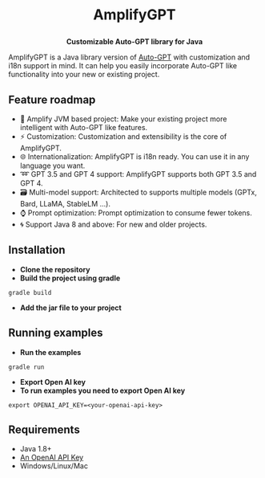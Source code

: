 
<H1>
<p align="center">
  AmplifyGPT
</p>
</H1>
<p align="center">
    <b>Customizable Auto-GPT library for Java</b>
</p>

AmplifyGPT is a Java library version of [Auto-GPT](https://github.com/Significant-Gravitas/Auto-GPT) with customization 
and i18n support in mind. It can help you easily incorporate Auto-GPT like functionality into your new or existing project.

## Feature roadmap

- 🧠 Amplify JVM based project: Make your existing project more intelligent with Auto-GPT like features.
- :zap: Customization: Customization and extensibility is the core of AmplifyGPT.
- 🌐 Internationalization: AmplifyGPT is i18n ready. You can use it in any language you want.
- :loop: GPT 3.5 and GPT 4 support: AmplifyGPT supports both GPT 3.5 and GPT 4.
- 🗃️ Multi-model support: Architected to supports multiple models (GPTx, Bard, LLaMA, StableLM ...).
- :watch: Prompt optimization: Prompt optimization to consume fewer tokens.
- :cyclone: Support Java 8 and above: For new and older projects.

## Installation

* **Clone the repository**
* **Build the project using gradle**
```agsl
gradle build
```
* **Add the jar file to your project**

## Running examples

* **Run the examples**
```agsl
gradle run
```

* **Export Open AI key**
* **To run examples you need to export Open AI key**
```agsl
export OPENAI_API_KEY=<your-openai-api-key>
```

## Requirements

- Java 1.8+
- [An OpenAI API Key](https://platform.openai.com/account/api-keys)
- Windows/Linux/Mac
